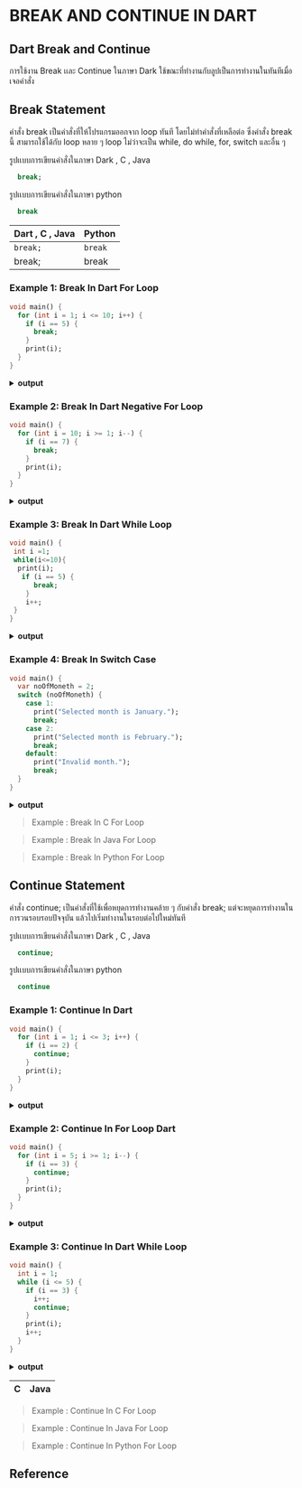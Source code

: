 # BREAK AND CONTINUE IN DART

## Dart Break and Continue
 การใช้งาน Break เเละ Continue ในภาษา Dark ใช้ขณะที่ทำงานกับลูปเป็นการทำงานในทันทีเมื่อเจอคำสั่ง
## Break Statement
 คำสั่ง break เป็นคำสั่งที่ให้โปรแกรมออกจาก loop ทันที โดยไม่ทำคำสั่งที่เหลือต่อ ซึ่งคำสั่ง break นี้ สามารถใช้ได้กับ loop หลาย ๆ loop ไม่ว่าจะเป็น while, do while, for, switch และอื่น ๆ

รูปเเบบการเขียนคำสั่งในภาษา Dark , C , Java 
 ```dart
   break;
 ```
รูปเเบบการเขียนคำสั่งในภาษา python
 ```python
   break
 ```
Dart , C , Java | Python
------------ | -------------
``` break; ``` | ``` break ```
break; | break

### Example 1: Break In Dart For Loop 
```dart
void main() {
  for (int i = 1; i <= 10; i++) {
    if (i == 5) {
      break;
    }
    print(i);
  }
}
```
<details close>
<summary><b>output</b></summary>
 <pre>
1
2
3
4</pre>
</details>

### Example 2: Break In Dart Negative For Loop 
```dart
void main() {
  for (int i = 10; i >= 1; i--) {
    if (i == 7) {
      break;
    }
    print(i);
  }
}
```
<details close>
<summary><b>output</b></summary>
 <pre>
10
9
8</pre>
</details>

### Example 3: Break In Dart While Loop
```dart
void main() {
 int i =1;
 while(i<=10){
  print(i);
   if (i == 5) {
      break;
    }
    i++;
 }
}
```
<details close>
<summary><b>output</b></summary>
 <pre>
1
2
3
4
5</pre>
</details>

### Example 4: Break In Switch Case
```dart
void main() {
  var noOfMoneth = 2;
  switch (noOfMoneth) {
    case 1:
      print("Selected month is January.");
      break;
    case 2:
      print("Selected month is February.");
      break;
    default:
      print("Invalid month.");
      break;
  }
}
```
<details close>
<summary><b>output</b></summary>
 <pre>
Selected month is February.</pre>
</details>

>Example : Break In C For Loop

>Example : Break In Java For Loop

>Example : Break In Python For Loop

## Continue Statement
 คำสั่ง continue; เป็นคำสั่งที่ใช้เพื่อหยุดการทำงานคล้าย ๆ กับคำสั่ง break; แต่จะหยุดการทำงานในการวนรอบรอบปัจจุบัน แล้วไปเริ่มทำงานในรอบต่อไปใหม่ทันที

รูปเเบบการเขียนคำสั่งในภาษา Dark , C , Java 
```dart
  continue;
```
รูปเเบบการเขียนคำสั่งในภาษา python
 ```python
   continue
 ```
### Example 1: Continue In Dart
```dart
void main() {
  for (int i = 1; i <= 3; i++) {
    if (i == 2) {
      continue;
    }
    print(i);
  }
}
```
<details close>
<summary><b>output</b></summary>
 <pre>
1
3</pre>
</details>

### Example 2: Continue In For Loop Dart
```dart
void main() {
  for (int i = 5; i >= 1; i--) {
    if (i == 3) {
      continue;
    }
    print(i);
  }
}
```
<details close>
<summary><b>output</b></summary>
 <pre>
5
4
2
1</pre>
</details>

### Example 3: Continue In Dart While Loop
```dart
void main() {
  int i = 1;
  while (i <= 5) {
    if (i == 3) {
      i++;
      continue;
    }
    print(i);
    i++;
  }
}
```
<details close>
<summary><b>output</b></summary>
 <pre>
1
2
3
4
5</pre>
</details>

C | Java 
------------ | -------------

>Example : Continue In C For Loop

>Example : Continue In Java For Loop

>Example : Continue In Python For Loop

## Reference
